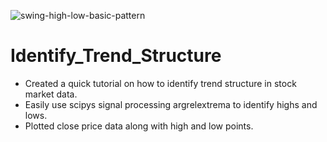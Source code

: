 ![swing-high-low-basic-pattern](https://user-images.githubusercontent.com/65509367/106337502-8b5c8680-624e-11eb-85d3-ac0687c17368.jpg)

# Identify_Trend_Structure

- Created a quick tutorial on how to identify trend structure in stock market data.
- Easily use scipys signal processing argrelextrema to identify highs and lows.
- Plotted close price data along with high and low points.

